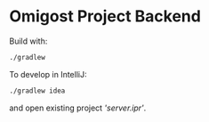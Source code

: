 # Omigost Project Backend

Build with:
```bash
./gradlew
```

To develop in IntelliJ:
```bash
./gradlew idea
```
and open existing project *'server.ipr'*.
